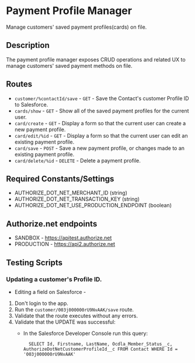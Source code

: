 # Payment Profile Manager
Manage customers' saved payment profiles(cards) on file.

## Description
The payment profile manager exposes CRUD operations and related UX to manage customers' saved payment methods on file.


## Routes
- `customer/%contactId/save` - `GET` - Save the Contact's customer Profile ID to Salesforce.
- `cards/show` - `GET` - Show all of the saved payment profiles for the current user.
- `card/create` - `GET` - Display a form so that the current user can create a new payment profile.
- `card/edit/%id` - `GET` - Display a form so that the current user can edit an existing payment profile.
- `card/save` - `POST` - Save a new payment profile, or changes made to an existing payment profile.
- `card/delete/%id` - `DELETE` - Delete a payment profile.


## Required Constants/Settings
- AUTHORIZE_DOT_NET_MERCHANT_ID (string)
- AUTHORIZE_DOT_NET_TRANSACTION_KEY (string)
- AUTHORIZE_DOT_NET_USE_PRODUCTION_ENDPOINT (boolean)

## Authorize.net endpoints
- SANDBOX - https://apitest.authorize.net
- PRODUCTION - https://api2.authorize.net


## Testing Scripts
### Updating a customer's Profile ID.
- Editing a field on Salesforce - 
1. Don't login to the app.
2. Run the <code>customer/003j000000rU9NvAAK/save</code> route.
3. Validate that the route executes without any errors.
4. Validate that the UPDATE was successful:
    - In the Salesforce Developer Console run this query:
        
            SELECT Id, Firstname, LastName, Ocdla_Member_Status__c, AuthorizeDotNetCustomerProfileId__c FROM Contact WHERE Id = '003j000000rU9NvAAK'
